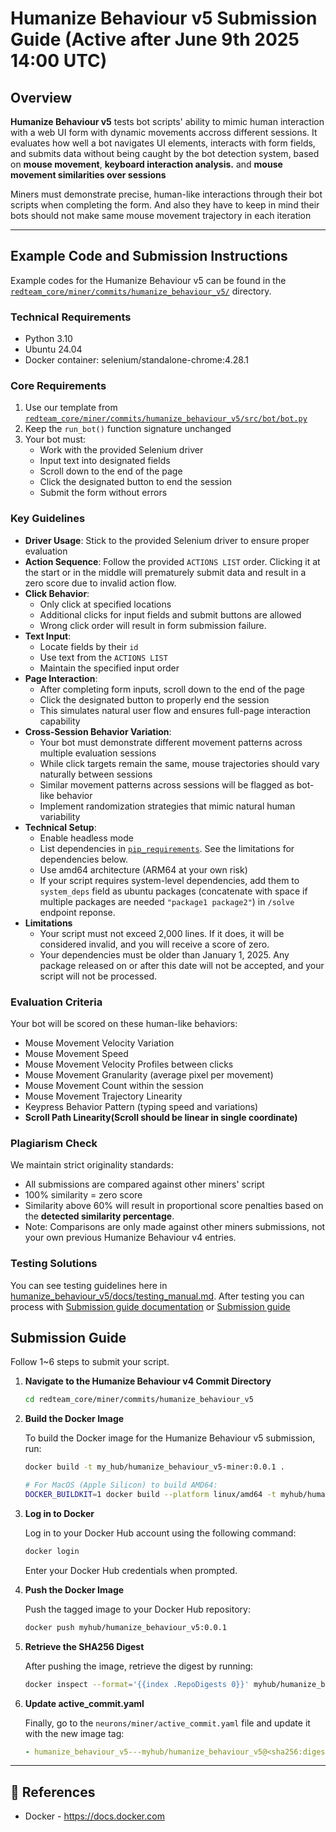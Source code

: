 # Humanize Behaviour v5 Submission Guide (Active after June 9th 2025 14:00 UTC)

## Overview

**Humanize Behaviour v5** tests bot scripts' ability to mimic human interaction with a web UI form with dynamic movements accross different sessions. It evaluates how well a bot navigates UI elements, interacts with form fields, and submits data without being caught by the bot detection system, based on  **mouse movement**, **keyboard interaction analysis.** and **mouse movement similarities over sessions**

Miners must demonstrate precise, human-like interactions through their bot scripts when completing the form. And also they have to keep in mind their bots should not make same mouse movement trajectory in each iteration

---

## Example Code and Submission Instructions

Example codes for the Humanize Behaviour v5 can be found in the [`redteam_core/miner/commits/humanize_behaviour_v5/`](https://github.com/RedTeamSubnet/RedTeam/blob/main/redteam_core/miner/commits/humanize_behaviour_v5/) directory.

### Technical Requirements

- Python 3.10
- Ubuntu 24.04
- Docker container: selenium/standalone-chrome:4.28.1

### Core Requirements

1. Use our template from [`redteam_core/miner/commits/humanize_behaviour_v5/src/bot/bot.py`](https://github.com/RedTeamSubnet/RedTeam/blob/main/redteam_core/miner/commits/humanize_behaviour_v5/src/bot/bot.py)
2. Keep the `run_bot()` function signature unchanged
3. Your bot must:
   - Work with the provided Selenium driver
   - Input text into designated fields
   - Scroll down to the end of the page
   - Click the designated button to end the session
   - Submit the form without errors

### Key Guidelines

- **Driver Usage**: Stick to the provided Selenium driver to ensure proper evaluation
- **Action Sequence**: Follow the provided `ACTIONS LIST` order. Clicking it at the start or in the middle will prematurely submit data and result in a zero score due to invalid action flow.
- **Click Behavior**:
    - Only click at specified locations
    - Additional clicks for input fields and submit buttons are allowed
    - Wrong click order will result in form submission failure.
- **Text Input**:
    - Locate fields by their `id`
    - Use text from the `ACTIONS LIST`
    - Maintain the specified input order
- **Page Interaction**:
    - After completing form inputs, scroll down to the end of the page
    - Click the designated button to properly end the session
    - This simulates natural user flow and ensures full-page interaction capability
- **Cross-Session Behavior Variation**:
    - Your bot must demonstrate different movement patterns across multiple evaluation sessions
    - While click targets remain the same, mouse trajectories should vary naturally between sessions
    - Similar movement patterns across sessions will be flagged as bot-like behavior
    - Implement randomization strategies that mimic natural human variability
- **Technical Setup**:
    - Enable headless mode
    - List dependencies in [`pip_requirements`](https://github.com/RedTeamSubnet/RedTeam/blob/main/redteam_core/miner/commits/humanize_behaviour_v5/src/bot/requirements.txt). See the limitations for dependencies below.
    - Use amd64 architecture (ARM64 at your own risk)
    - If your script requires system-level dependencies, add them to `system_deps` field as ubuntu packages (concatenate with space if multiple packages are needed `"package1 package2"`) in `/solve` endpoint reponse.
- **Limitations**
    - Your script must not exceed 2,000 lines. If it does, it will be considered invalid, and you will receive a score of zero.
    - Your dependencies must be older than January 1, 2025. Any package released on or after this date will not be accepted, and your script will not be processed.

### Evaluation Criteria

Your bot will be scored on these human-like behaviors:

- Mouse Movement Velocity Variation
- Mouse Movement Speed
- Mouse Movement Velocity Profiles between clicks
- Mouse Movement Granularity (average pixel per movement)
- Mouse Movement Count within the session
- Mouse Movement Trajectory Linearity
- Keypress Behavior Pattern (typing speed and variations)
- **Scroll Path Linearity(Scroll should be linear in single coordinate)**

### Plagiarism Check

We maintain strict originality standards:

- All submissions are compared against other miners' script
- 100% similarity = zero score
- Similarity above 60% will result in proportional score penalties based on the **detected similarity percentage**.
- Note: Comparisons are only made against other miners submissions, not your own previous Humanize Behaviour v4 entries.

### Testing Solutions

You can see testing guidelines here in [humanize_behaviour_v5/docs/testing_manual.md](../../redteam_core/challenge_pool/humanize_behaviour_v5/docs/testing_manual.md). After testing you can process with [Submission guide documentation](../3.submission_guide.md) or [Submission guide](#submission-guide)

## Submission Guide

Follow 1~6 steps to submit your script.

1. **Navigate to the Humanize Behaviour v4 Commit Directory**

    ```bash
    cd redteam_core/miner/commits/humanize_behaviour_v5
    ```

2. **Build the Docker Image**

    To build the Docker image for the Humanize Behaviour v5 submission, run:

    ```bash
    docker build -t my_hub/humanize_behaviour_v5-miner:0.0.1 .

    # For MacOS (Apple Silicon) to build AMD64:
    DOCKER_BUILDKIT=1 docker build --platform linux/amd64 -t myhub/humanize_behaviour_v5-miner:0.0.1 .
    ```

3. **Log in to Docker**

    Log in to your Docker Hub account using the following command:

    ```bash
    docker login
    ```

    Enter your Docker Hub credentials when prompted.

4. **Push the Docker Image**

    Push the tagged image to your Docker Hub repository:

    ```bash
    docker push myhub/humanize_behaviour_v5:0.0.1
    ```

5. **Retrieve the SHA256 Digest**

    After pushing the image, retrieve the digest by running:

    ```bash
    docker inspect --format='{{index .RepoDigests 0}}' myhub/humanize_behaviour_v5:0.0.1
    ```

6. **Update active_commit.yaml**

    Finally, go to the `neurons/miner/active_commit.yaml` file and update it with the new image tag:

    ```yaml
    - humanize_behaviour_v5---myhub/humanize_behaviour_v5@<sha256:digest>
    ```

---

## 📑 References

- Docker - <https://docs.docker.com>
